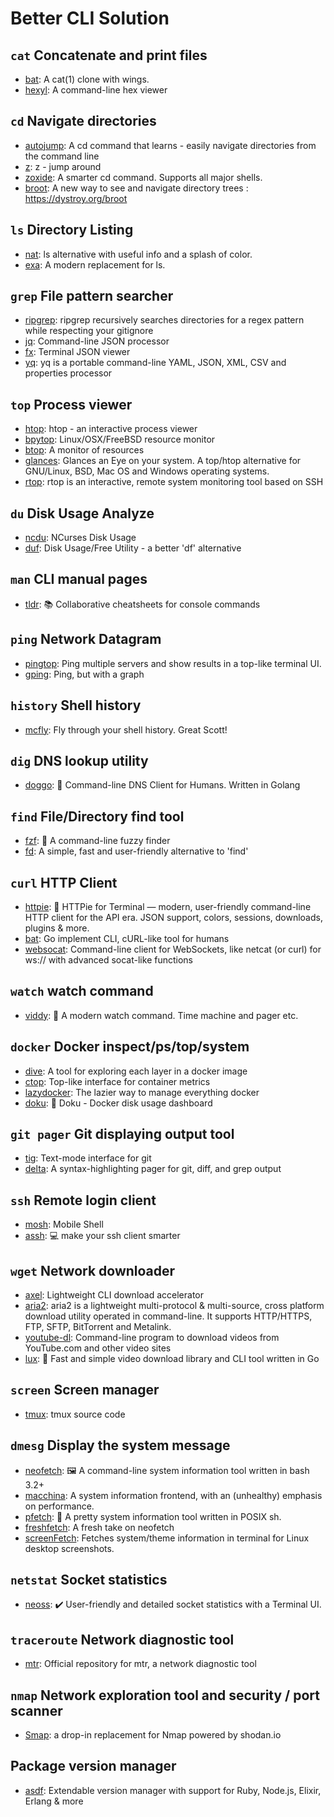# Better CLI Solution

## `cat` Concatenate and print files

- [bat](https://github.com/sharkdp/bat): A cat(1) clone with wings.
- [hexyl](https://github.com/sharkdp/hexyl): A command-line hex viewer

## `cd` Navigate directories

- [autojump](https://github.com/wting/autojump): A cd command that learns - easily navigate directories from the command line
- [z](https://github.com/rupa/z): z - jump around
- [zoxide](https://github.com/ajeetdsouza/zoxide): A smarter cd command. Supports all major shells.
- [broot](https://github.com/Canop/broot): A new way to see and navigate directory trees : https://dystroy.org/broot

## `ls` Directory Listing

- [nat](https://github.com/willdoescode/nat): ls alternative with useful info and a splash of color.
- [exa](https://github.com/ogham/exa): A modern replacement for ls.

## `grep` File pattern searcher

- [ripgrep](https://github.com/BurntSushi/ripgrep): ripgrep recursively searches directories for a regex pattern while respecting your gitignore
- [jq](https://github.com/stedolan/jq): Command-line JSON processor
- [fx](https://github.com/antonmedv/fx): Terminal JSON viewer
- [yq](https://github.com/mikefarah/yq): yq is a portable command-line YAML, JSON, XML, CSV and properties processor

## `top` Process viewer

- [htop](https://github.com/htop-dev/htop): htop - an interactive process viewer
- [bpytop](https://github.com/aristocratos/bpytop): Linux/OSX/FreeBSD resource monitor
- [btop](https://github.com/aristocratos/btop): A monitor of resources
- [glances](https://github.com/nicolargo/glances): Glances an Eye on your system. A top/htop alternative for GNU/Linux, BSD, Mac OS and Windows operating systems.
- [rtop](https://github.com/rapidloop/rtop): rtop is an interactive, remote system monitoring tool based on SSH

## `du` Disk Usage Analyze

- [ncdu](https://code.blicky.net/yorhel/ncdu): NCurses Disk Usage
- [duf](https://github.com/muesli/duf): Disk Usage/Free Utility - a better 'df' alternative

## `man` CLI manual pages

- [tldr](https://github.com/tldr-pages/tldr): 📚 Collaborative cheatsheets for console commands

## `ping` Network Datagram

- [pingtop](https://github.com/laixintao/pingtop): Ping multiple servers and show results in a top-like terminal UI.
- [gping](https://github.com/orf/gping): Ping, but with a graph

## `history` Shell history

- [mcfly](https://github.com/cantino/mcfly): Fly through your shell history. Great Scott!

## `dig` DNS lookup utility

- [doggo](https://github.com/mr-karan/doggo/): 🐶 Command-line DNS Client for Humans. Written in Golang

## `find` File/Directory find tool

- [fzf](https://github.com/junegunn/fzf): :cherry_blossom: A command-line fuzzy finder
- [fd](https://github.com/sharkdp/fd): A simple, fast and user-friendly alternative to 'find'

## `curl` HTTP Client

- [httpie](https://github.com/httpie/httpie): 🥧 HTTPie for Terminal — modern, user-friendly command-line HTTP client for the API era. JSON support, colors, sessions, downloads, plugins & more.
- [bat](https://github.com/astaxie/bat): Go implement CLI, cURL-like tool for humans
- [websocat](https://github.com/vi/websocat): Command-line client for WebSockets, like netcat (or curl) for ws:// with advanced socat-like functions

## `watch` watch command

- [viddy](https://github.com/sachaos/viddy): 👀 A modern watch command. Time machine and pager etc.

## `docker` Docker inspect/ps/top/system

- [dive](https://github.com/wagoodman/dive): A tool for exploring each layer in a docker image
- [ctop](https://github.com/bcicen/ctop): Top-like interface for container metrics
- [lazydocker](https://github.com/jesseduffield/lazydocker): The lazier way to manage everything docker
- [doku](https://github.com/amerkurev/doku): 💽 Doku - Docker disk usage dashboard

## `git pager` Git displaying output tool

- [tig](https://github.com/jonas/tig): Text-mode interface for git
- [delta](https://github.com/dandavison/delta): A syntax-highlighting pager for git, diff, and grep output

## `ssh` Remote login client

- [mosh](https://github.com/mobile-shell/mosh): Mobile Shell
- [assh](https://github.com/moul/assh): :computer: make your ssh client smarter

## `wget` Network downloader

- [axel](https://github.com/axel-download-accelerator/axel): Lightweight CLI download accelerator
- [aria2](https://github.com/aria2/aria2): aria2 is a lightweight multi-protocol & multi-source, cross platform download utility operated in command-line. It supports HTTP/HTTPS, FTP, SFTP, BitTorrent and Metalink.
- [youtube-dl](https://github.com/ytdl-org/youtube-dl): Command-line program to download videos from YouTube.com and other video sites
- [lux](https://github.com/iawia002/lux): 👾 Fast and simple video download library and CLI tool written in Go

## `screen` Screen manager

- [tmux](https://github.com/tmux/tmux): tmux source code

## `dmesg` Display the system message

- [neofetch](https://github.com/dylanaraps/neofetch): 🖼️  A command-line system information tool written in bash 3.2+
- [macchina](https://github.com/Macchina-CLI/macchina): A system information frontend, with an (unhealthy) emphasis on performance.
- [pfetch](https://github.com/dylanaraps/pfetch): 🐧 A pretty system information tool written in POSIX sh.
- [freshfetch](https://github.com/K4rakara/freshfetch): A fresh take on neofetch
- [screenFetch](https://github.com/KittyKatt/screenFetch): Fetches system/theme information in terminal for Linux desktop screenshots.

## `netstat` Socket statistics

- [neoss](https://github.com/PabloLec/neoss): :heavy_check_mark: User-friendly and detailed socket statistics with a Terminal UI.

## `traceroute` Network diagnostic tool

- [mtr](https://github.com/traviscross/mtr): Official repository for mtr, a network diagnostic tool

## `nmap` Network exploration tool and security / port scanner

- [Smap](https://github.com/s0md3v/Smap): a drop-in replacement for Nmap powered by shodan.io

## Package version manager

- [asdf](https://github.com/asdf-vm/asdf): Extendable version manager with support for Ruby, Node.js, Elixir, Erlang & more